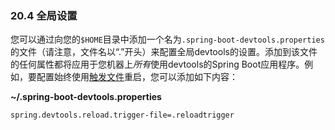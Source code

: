 ### 20.4 全局设置

您可以通过向您的`$HOME`目录中添加一个名为`.spring-boot-devtools.properties`的文件（请注意，文件名以“.”开头）来配置全局devtools的设置。添加到该文件的任何属性都将应用于您机器上*所有*使用devtools的Spring Boot应用程序。例如，要配置始终使用[触发文件](20.2.4.Using_a_trigger_file.md)重启，您可以添加如下内容：

**~/.spring-boot-devtools.properties**

```
spring.devtools.reload.trigger-file=.reloadtrigger
```
